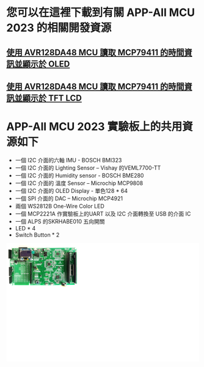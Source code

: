 # 您可以在這裡下載到有關 APP-All MCU 2023 的相關開發資源
## [使用 AVR128DA48 MCU 讀取 MCP79411 的時間資訊並顯示於 OLED](https://github.com/CalvinHoMicrochip/MCP79411-RTCC-with-APP-All-MCU-2023-OLED)
## [使用 AVR128DA48 MCU 讀取 MCP79411 的時間資訊並顯示於 TFT LCD](https://github.com/CalvinHoMicrochip/APP-LCD-1.8-TFT-and-RTCC) 
# APP-All MCU 2023 實驗板上的共用資源如下
* 一個 I2C 介面的六軸 IMU - BOSCH BMI323 
* 一個 I2C 介面的 Lighting Sensor – Vishay 的VEML7700-TT
* 一個 I2C 介面的 Humidity sensor - BOSCH BME280 
* 一個 I2C 介面的 溫度 Sensor – Microchip MCP9808 
* 一個 I2C 介面的 OLED Display - 單色128 * 64 
* 一個 SPI 介面的 DAC – Microchip MCP4921
* 兩個 WS2812B One-Wire Color LED
* 一個 MCP2221A 作實驗板上的UART 以及 I2C 介面轉換至 USB 的介面 IC
* 一個 ALPS 的SKRHABE010 五向開關
* LED * 4
* Switch Button * 2

<img src="https://github.com/CalvinHoMicrochip/APP-All-MCU-2023-Development-Resource/blob/main/Photo_All_2023.png" >




